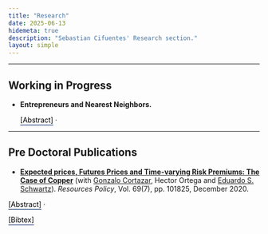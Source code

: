 ```yaml
---
title: "Research"
date: 2025-06-13
hidemeta: true
description: "Sebastian Cifuentes' Research section."
layout: simple
---
```


<!-- Toggle abstract/bibtex -->
<script>
  function toggle_visibility(id) {
    var e = document.getElementById(id);
    if (e.style.display === 'none' || e.style.display === '') {
      e.style.display = 'block';
    } else {
      e.style.display = 'none';
    }
  }
</script>


--- 
## Working in Progress

- <b>Entrepreneurs and Nearest Neighbors.</b>

  <button onclick="toggle_visibility('abstract')" style="
    all: unset;
    color: black;
    text-decoration: underline;
    text-decoration-color: #6a7ba2;
    text-decoration-thickness: 2px;
    text-underline-offset: 4px;
    cursor: pointer;">
    [Abstract]
  </button>
  <span>·</span>
  
</div>

 <!-- Abstract block -->
<div id="abstract" style="display:none; margin-top:10px; border:0px solid #ccc; padding:10px;">

<b> Abstract</b>:
This paper examines whether direct exposure to entrepreneurial neighbors increases business formation among incumbent residents. I exploit a natural experiment created by residential moves in North Carolina, combining business registration records (2000–2024), voter registration files (2005–2019), and property transaction data from CoreLogic. Using a nearest-neighbor design, I track the arrival of entrepreneurs into neighborhoods and study whether incumbents subsequently start businesses. I find that residents who receive entrepreneurial neighbors are 4% to 10% more likely to start a business within five years than comparable residents who receive non-entrepreneurial neighbors. The effect persists under granular fixed-effects specifications that control for neighborhood composition, suggesting a causal link between entrepreneurial exposure and business formation. These findings highlight the importance of local peer effects in entrepreneurship and offer new insights into pathways for social mobility and localized economic development.
</div>

---

## Pre Doctoral Publications

- [<b>Expected prices, Futures Prices and Time-varying Risk Premiums: The Case of Copper</b>](https://www.sciencedirect.com/science/article/pii/S0301420720308576)
(with [Gonzalo Cortazar](https://www.ing.uc.cl/academicos-e-investigadores/gonzalo-cortazar-sanz/), Hector Ortega and [Eduardo S. Schwartz](https://beedie.sfu.ca/tracs_v3/beedie_website_iframes/beedie_website_iframes/profile_page/EduardoSchwartz)). *Resources Policy*, Vol. 69(7), pp. 101825, December 2020.

<button onclick="toggle_visibility('abstract1')" style="
    all: unset;
    color: black;
    text-decoration: underline;
    text-decoration-color: #6a7ba2;
    text-decoration-thickness: 2px;
    text-underline-offset: 4px;
    cursor: pointer;">
    [Abstract]
  </button>
  <span>·</span>

  <button onclick="toggle_visibility('bib1')" style="
    all: unset;
    color: black;
    text-decoration: underline;
    text-decoration-color: #6a7ba2;
    text-decoration-thickness: 2px;
    text-underline-offset: 4px;
    cursor: pointer;">
    [Bibtex]
  </button>

</div>

 <!-- Abstract block -->
<div id="abstract1" style="display:none; margin-top:10px; border:0px solid #ccc; padding:10px;"> 

<b> Abstract </b>:
A three-factor no-arbitrage stochastic commodity pricing model is calibrated to copper using analysts' predictions provided by Bloomberg's Commodity Price Forecast and futures prices from the COMEX and LME metals exchanges. The model generates futures prices, expected spot prices and time-varying risk premiums for different maturities. Results show that between October 2010 and June 2018 both exchanges exhibit a positive average risk premium for each maturity. The risk premiums for both exchanges are also shown to be stochastic, with short maturities having higher average values and greater volatility. In addition, the futures prices of COMEX values were greater than those LME with a mean difference of 0.477% and the LME exhibits higher averages values than COMEX for expected spot prices and risk premiums, with differences of 0.438% and 0.354%, respectively. As for risk premium volatility, the estimate for COMEX is 0.993% greater than that for LME. Statistically significant evidence is also given for the cointegration of the two markets. An empirical analysis shows that the main determinants of the variation in copper risk premiums are variations in COMEX inventories, hedging pressure, the default premium, the Chicago Board Options Exchange Volatility Index and the return on the NASDAQ Emerging Market Index. Finally, the approach is used for estimating expected copper spot prices, thus making it a useful tool for practitioners and policy makers who use expected copper prices as the basis for their investment and risk-management decisions.
</div>

<div id="bib1" style="display: none; margin-top: 10px;">
  <pre style="
    background-color: #f5f5f5;
    padding: 10px;
    font-family: monospace;
    font-size: 14px;
    border: 1px solid #ddd;
    border-radius: 4px;
    overflow-x: auto;
    white-space: pre;
  ">
  @article{cifuentes2020expected,
  title={Expected prices, futures prices and time-varying risk premiums: The case of copper},
  author={Cifuentes, Sebasti{\'a}n and Cortazar, Gonzalo and Ortega, Hector and Schwartz, Eduardo S},
  journal={Resources Policy},
  volume={69},
  pages={101825},
  year={2020},
  publisher={Elsevier}}
  </pre>
</div>




 

